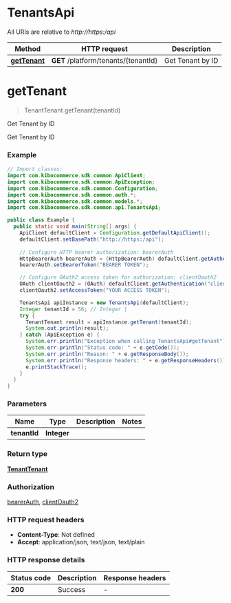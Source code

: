 # TenantsApi

All URIs are relative to *http://https:/api*

| Method | HTTP request | Description |
|------------- | ------------- | -------------|
| [**getTenant**](TenantsApi.md#getTenant) | **GET** /platform/tenants/{tenantId} | Get Tenant by ID |


<a name="getTenant"></a>
# **getTenant**
> TenantTenant getTenant(tenantId)

Get Tenant by ID

Get Tenant by ID

### Example
```java
// Import classes:
import com.kibocommerce.sdk.common.ApiClient;
import com.kibocommerce.sdk.common.ApiException;
import com.kibocommerce.sdk.common.Configuration;
import com.kibocommerce.sdk.common.auth.*;
import com.kibocommerce.sdk.common.models.*;
import com.kibocommerce.sdk.common.api.TenantsApi;

public class Example {
  public static void main(String[] args) {
    ApiClient defaultClient = Configuration.getDefaultApiClient();
    defaultClient.setBasePath("http://https:/api");
    
    // Configure HTTP bearer authorization: bearerAuth
    HttpBearerAuth bearerAuth = (HttpBearerAuth) defaultClient.getAuthentication("bearerAuth");
    bearerAuth.setBearerToken("BEARER TOKEN");

    // Configure OAuth2 access token for authorization: clientOauth2
    OAuth clientOauth2 = (OAuth) defaultClient.getAuthentication("clientOauth2");
    clientOauth2.setAccessToken("YOUR ACCESS TOKEN");

    TenantsApi apiInstance = new TenantsApi(defaultClient);
    Integer tenantId = 56; // Integer | 
    try {
      TenantTenant result = apiInstance.getTenant(tenantId);
      System.out.println(result);
    } catch (ApiException e) {
      System.err.println("Exception when calling TenantsApi#getTenant");
      System.err.println("Status code: " + e.getCode());
      System.err.println("Reason: " + e.getResponseBody());
      System.err.println("Response headers: " + e.getResponseHeaders());
      e.printStackTrace();
    }
  }
}
```

### Parameters

| Name | Type | Description  | Notes |
|------------- | ------------- | ------------- | -------------|
| **tenantId** | **Integer**|  | |

### Return type

[**TenantTenant**](TenantTenant.md)

### Authorization

[bearerAuth](../README.md#bearerAuth), [clientOauth2](../README.md#clientOauth2)

### HTTP request headers

 - **Content-Type**: Not defined
 - **Accept**: application/json, text/json, text/plain

### HTTP response details
| Status code | Description | Response headers |
|-------------|-------------|------------------|
| **200** | Success |  -  |

